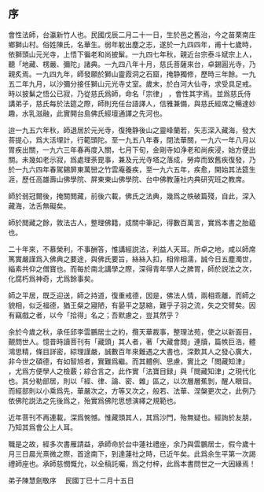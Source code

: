 
## 序

會性法師，台瀛新竹人也。民國戊辰二月二十一日，生於邑之舊治，今之苗栗南庄鄉獅山村。俗姓陳氏，名華生。弱年躭出塵之志，遂於一九四四年，甫十七歲時，依獅頭山元光寺，上悟下徧老和尚披鬀。一九四七年秋，親近台宗泰斗斌宗上人，聽「地藏、楞嚴、彌陀」諸典。一九四八年十月，慈氏菩薩來台，卓錫圓光寺，乃親炙焉。一九四九年，師發願於獅山靈霞洞之石窟，掩静獨修，歷時三年餘。一九五二年九月，以沙彌分接任獅山元光寺丈室。歲末，於白河大仙寺，求受具足戒。時以披鬀之悟公已寂，乃從慈氏爲師，命名「宗律」 ，會性其字焉。並爲慈氏侍講弟子，慈氏每於法筵之際，師則充任台語譯人，信雅兼備，與慈氏經席之暢達妙趣，水乳滋融，此實開台島佛氏經壇通譯之先河也。

迨一九五六年秋，師退居於元光寺，復掩静後山之靈峰蘭若，矢志深入藏海，發大菩提心，爲大活埋計，行範頭陀。至一九五八年春，閉法華關，一九六一年八月以胃疾出關，一九六三年春再度入關，七月下旬，金剛寺如浄老和尚疾浸，始方便出關。未幾如老示寂，爲處理荼毘事，兼及元光寺塔之落成，勞瘁而致舊疾復發，乃於一九六四年春駕錫屏東萬巒之竹雲庵養疾，至一九六五年，疾愈，開始其法筵生涯，歷任高雄壽山佛學院、屏東東山佛學院、台中佛教蓮社内典研究班之教席。

師於弱冠爾後，掩關閲藏，前後六載，佛氏之法典，幾爲之帙破篇殘，自此，深入藏海，法舌無礙矣。

師於閲藏之餘，敦法古人，整理佛籍，成關中筆記，得數百萬言，實爲本書之胎藴也。

二十年來，不慕榮利，不事酬答，惟講經説法，利益人天耳。所卓之地，咸以師席篤實嚴謹爲入佛典之要途，與佛氏要旨，絲絲入扣，相侔相濡，誠今日五塵濁世，緇素共仰之僧寶也。而每於南北講學之際，深得青年學人之脾胃，師於説法之次，化腐朽爲神奇，尤爲餘事矣。

師之平居，既乏迎送，師之持道，復重戒德，因是，佛法人情，兩相乖離，而師之貌相，似乏福德，猶王粲之寢陋，有晏平之瑟縮，難乎子羽之流，失之交臂矣。因有竊戲之者，以今「拾得」名之；吾默慮之，豈其然乎？

余於今歲之秋，承任邱李雲鵬居士之約，攬天華裁事，整理法苑，使之以新面目，覿問世人。憶昔時讀菩刊有「藏頭」其人者，著「大藏會閲」連牘，篇帙巨浩，體鴻思精，條目詳密，綜理謹嚴，誠數百年來難遇之大書也，深歎其人之發心廣大，非今世之碩德，有如智旭者，實難爲繼。而其體例、思慮，實比之「閲藏知津」 ，尤爲方便學人之檢覈；綜合言之，此作實「法寶目録」與「閲藏知津」之現代化也。其分勒部居，則以「經、律、論、密、雜」區之，以次層層蕉剝，醒人眼目。而經部則以小乘爲先，華嚴次之，方等又次之，般若、法華、涅槃更次之，此例乃依佛陀説法之先後爲之，殆實爲佛陀思想演繹之規範也。

近年菩刊不再連載，深爲惋憾。惟藏頭其人，其爲沙門，殆無疑也。經詢於友朋，乃知其爲會公上人耳。

職是之故，經多次書雁請益，承師命於台中蓮社禮座，余乃與雲鵬居士，假今歲十月三日晨光熹微之際，首途南下，到達蓮社之時，已近午矣。此爲余生平第一次謁禮師座也。承師慈憫慨允，以全稿託囑，爲之付梓，此爲本書問世之一大因緣焉！

弟子陳慧劍敬序 　民國丁巳十二月十五日